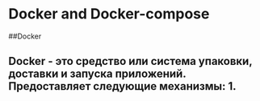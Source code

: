 # Docker and Docker-compose

##Docker

Docker - это средство или система упаковки, доставки и запуска приложений.
Предоставляет следующие механизмы:
1. 
----------------------
